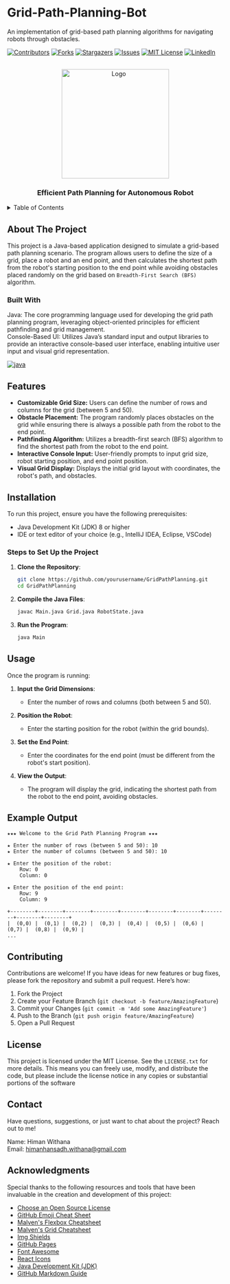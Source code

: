 # Grid-Path-Planning-Bot
An implementation of grid-based path planning algorithms for navigating robots through obstacles.

<!-- Improved compatibility of back to top link: See: https://github.com/Don-Withana/Grid-Path-Planning-Bot/pull/73 -->
<a id="readme-top"></a>
<!--
*** Thanks for checking out the Grid-Path-Planning-Bot. If you have a suggestion
*** that would make this better, please fork the repo and create a pull request
*** or simply open an issue with the tag "enhancement".
*** Don't forget to give the project a star!
*** Thanks again! Now go create something AMAZING! :D
-->

<!-- PROJECT SHIELDS -->
<!--
*** I'm using markdown "reference style" links for readability.
*** Reference links are enclosed in brackets [ ] instead of parentheses ( ).
*** See the bottom of this document for the declaration of the reference variables
*** for contributors-url, forks-url, etc. This is an optional, concise syntax you may use.
*** https://www.markdownguide.org/basic-syntax/#reference-style-links
-->
[![Contributors][contributors-shield]][contributors-url]
[![Forks][forks-shield]][forks-url]
[![Stargazers][stars-shield]][stars-url]
[![Issues][issues-shield]][issues-url]
[![MIT License][license-shield]][license-url]
[![LinkedIn][linkedin-shield]][linkedin-url]



<!-- PROJECT LOGO -->
<br />
<div align="center">
  <a>
    <img src="https://github.com/Don-Withana/Grid-Path-Planning-Bot/blob/main/Grid-Logo.png" alt="Logo" width="250" height="255">
  </a>

  <h3 align="center">Efficient Path Planning for Autonomous Robot</h3>

</div>



<!-- TABLE OF CONTENTS -->
<details>
  <summary>Table of Contents</summary>
  <ol>
    <li>
      <a href="#about-the-project">About The Project</a>
      <ul>
        <li><a href="#built-with">Built With</a></li>
      </ul>
    </li>
    <li><a href="#installation">Installation</a></li>
    <li><a href="#features">Features</a></li>
    <li><a href="#usage">Usage</a></li>
    <li><a href="#example-output">Example Output</a></li>
    <li><a href="#contributing">Contributing</a></li>
    <li><a href="#license">License</a></li>
    <li><a href="#contact">Contact</a></li>
    <li><a href="#acknowledgments">Acknowledgments</a></li>
  </ol>
</details>




<!-- ABOUT THE PROJECT -->
## About The Project

This project is a Java-based application designed to simulate a grid-based path planning scenario. The program allows users to define the size of a grid, place a robot and an end point, and then calculates the shortest path from the robot's starting position to the end point while avoiding obstacles placed randomly on the grid based on `Breadth-First Search (BFS)` algorithm.



### Built With

Java: The core programming language used for developing the grid path planning program, leveraging object-oriented principles for efficient pathfinding and grid management.
<br>
Console-Based UI: Utilizes Java’s standard input and output libraries to provide an interactive console-based user interface, enabling intuitive user input and visual grid representation.

[![java][java-shield]][java-url]

<!-- FEATURES -->
## Features

- **Customizable Grid Size:** Users can define the number of rows and columns for the grid (between 5 and 50).
- **Obstacle Placement:** The program randomly places obstacles on the grid while ensuring there is always a possible path from the robot to the end point.
- **Pathfinding Algorithm:** Utilizes a breadth-first search (BFS) algorithm to find the shortest path from the robot to the end point.
- **Interactive Console Input:** User-friendly prompts to input grid size, robot starting position, and end point position.
- **Visual Grid Display:** Displays the initial grid layout with coordinates, the robot's path, and obstacles.

<!-- INSTALLATION -->
## Installation

To run this project, ensure you have the following prerequisites:

- Java Development Kit (JDK) 8 or higher
- IDE or text editor of your choice (e.g., IntelliJ IDEA, Eclipse, VSCode)

### Steps to Set Up the Project

1. **Clone the Repository**:
    ```bash
    git clone https://github.com/yourusername/GridPathPlanning.git
    cd GridPathPlanning
    ```

2. **Compile the Java Files**:
    ```bash
    javac Main.java Grid.java RobotState.java
    ```

3. **Run the Program**:
    ```bash
    java Main
    ```

## Usage

Once the program is running:

1. **Input the Grid Dimensions**:
   - Enter the number of rows and columns (both between 5 and 50).

2. **Position the Robot**:
   - Enter the starting position for the robot (within the grid bounds).

3. **Set the End Point**:
   - Enter the coordinates for the end point (must be different from the robot's start position).

4. **View the Output**:
   - The program will display the grid, indicating the shortest path from the robot to the end point, avoiding obstacles.

## Example Output

```plaintext
★★★ Welcome to the Grid Path Planning Program ★★★ 

★ Enter the number of rows (between 5 and 50): 10
★ Enter the number of columns (between 5 and 50): 10

★ Enter the position of the robot:
    Row: 0
    Column: 0

★ Enter the position of the end point:
    Row: 9
    Column: 9

+--------+--------+--------+--------+--------+--------+--------+--------+--------+--------+
|  (0,0) |  (0,1) |  (0,2) |  (0,3) |  (0,4) |  (0,5) |  (0,6) |  (0,7) |  (0,8) |  (0,9) |
...
```  

<!-- CONTRIBUTING -->
## Contributing

Contributions are welcome! If you have ideas for new features or bug fixes, please fork the repository and submit a pull request. Here’s how:

1. Fork the Project
2. Create your Feature Branch (`git checkout -b feature/AmazingFeature`)
3. Commit your Changes (`git commit -m 'Add some AmazingFeature'`)
4. Push to the Branch (`git push origin feature/AmazingFeature`)
5. Open a Pull Request

<!-- LICENSE -->
## License

This project is licensed under the MIT License. See the `LICENSE.txt` for more details. This means you can freely use, modify, and distribute the code, but please include the license notice in any copies or substantial portions of the software

<!-- CONTACT -->
## Contact

Have questions, suggestions, or just want to chat about the project? Reach out to me!

Name: Himan Withana
<br>
Email: himanhansadh.withana@gmail.com 

## Acknowledgments

Special thanks to the following resources and tools that have been invaluable in the creation and development of this project:

* [Choose an Open Source License](https://choosealicense.com)
* [GitHub Emoji Cheat Sheet](https://www.webpagefx.com/tools/emoji-cheat-sheet)
* [Malven's Flexbox Cheatsheet](https://flexbox.malven.co/)
* [Malven's Grid Cheatsheet](https://grid.malven.co/)
* [Img Shields](https://shields.io)
* [GitHub Pages](https://pages.github.com)
* [Font Awesome](https://fontawesome.com)
* [React Icons](https://react-icons.github.io/react-icons/search)
* [Java Development Kit (JDK)](https://www.oracle.com/java/technologies/downloads/)
* [GitHub Markdown Guide](https://docs.github.com/en/get-started/writing-on-github/getting-started-with-writing-and-formatting-on-github/basic-writing-and-formatting-syntax)


<!-- MARKDOWN LINKS & IMAGES -->
<!-- https://www.markdownguide.org/basic-syntax/#reference-style-links -->
[contributors-shield]: https://img.shields.io/github/contributors/Don-Withana/Grid-Path-Planning-Bot.svg?style=for-the-badge
[contributors-url]: https://github.com/Don-Withana/Grid-Path-Planning-Bot/graphs/contributors
[forks-shield]: https://img.shields.io/github/forks/Don-Withana/Grid-Path-Planning-Bot.svg?style=for-the-badge
[forks-url]: https://github.com/Don-Withana/Grid-Path-Planning-Bot/network/members
[stars-shield]: https://img.shields.io/github/stars/Don-Withana/Grid-Path-Planning-Bot.svg?style=for-the-badge
[stars-url]: https://github.com/Don-Withana/Grid-Path-Planning-Bot/stargazers
[issues-shield]: https://img.shields.io/github/issues/Don-Withana/Grid-Path-Planning-Bot.svg?style=for-the-badge
[issues-url]: https://github.com/Don-Withana/Grid-Path-Planning-Bot/issues
[license-shield]: https://img.shields.io/github/license/Don-Withana/Grid-Path-Planning-Bot.svg?style=for-the-badge
[license-url]: https://github.com/Don-Withana/Grid-Path-Planning-Bot/blob/master/LICENSE.txt
[linkedin-shield]: https://img.shields.io/badge/-LinkedIn-black.svg?style=for-the-badge&logo=linkedin&colorB=555
[linkedin-url]: https://linkedin.com/in/himanwithana
[java-shield]: https://img.shields.io/badge/Java-ED8B00?style=for-the-badge&logo=openjdk&logoColor=white
[java-url]: https://www.java.com/en/
